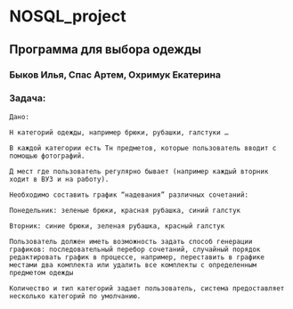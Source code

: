 # NOSQL_project

## Программа для выбора одежды

### Быков Илья, Спас Артем, Охримук Екатерина

### Задача:

    Дано:
    
    Н категорий одежды, например брюки, рубашки, галстуки …
    
    В каждой категории есть Тн предметов, которые пользователь вводит с помощью фотографий.
    
    Д мест где пользователь регулярно бывает (например каждый вторник ходит в ВУЗ и на работу).
    
    Необходимо составить график “надевания” различных сочетаний:
    
    Понедельник: зеленые брюки, красная рубашка, синий галстук
    
    Вторник: синие брюки, зеленая рубашка, красный галстук
    
    Пользователь должен иметь возможность задать способ генерации графиков: последовательный перебор сочетаний, случайный порядок
    редактировать график в процессе, например, переставить в графике местами два комплекта или удалить все комплекты с определенным предметом одежды
    
    Количество и тип категорий задает пользователь, система предоставляет несколько категорий по умолчанию.
